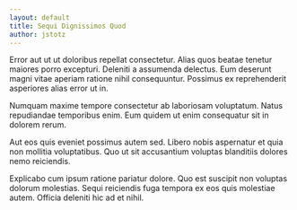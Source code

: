 ```yaml
---
layout: default
title: Sequi Dignissimos Quod
author: jstotz
---
```


Error aut ut ut doloribus repellat consectetur. Alias quos beatae tenetur maiores porro excepturi. Deleniti a assumenda delectus. Eum deserunt magni vitae aperiam ratione nihil consequuntur. Possimus ex reprehenderit asperiores alias error ut in.

Numquam maxime tempore consectetur ab laboriosam voluptatum. Natus repudiandae temporibus enim. Eum quidem ut enim consequatur sit in dolorem rerum.

Aut eos quis eveniet possimus autem sed. Libero nobis aspernatur et quia non mollitia voluptatibus. Quo ut sit accusantium voluptas blanditiis dolores nemo reiciendis.

Explicabo cum ipsum ratione pariatur dolore. Quo est suscipit non voluptas dolorum molestias. Sequi reiciendis fuga tempora ex eos quis molestiae autem. Officia deleniti hic ad et nihil.
